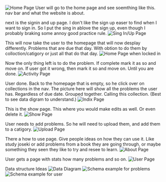![Home Page](img/img-01.jpg)
User will go to the home page and see soemthing like this. nav bar and what the website is about.

next is the signin and up page. I don't like the sign up easer to find when I want to sign in. So I put the sing in ablove the sign up, even though I probably braking some annoy good practice rule.
![Sing In/Up Page](img/img-02.jpg)

This will now take the user to the homepage that will now desplay differently. Problems that are due that day. With obtion to do them by colloction/catigory or just all that do that day.
![Home Page when locked in](img/img-03.jpg)

Now the only thing left is to do the problem. If complete mark it as so and move on. If user got it wrong, then mark it so and move on. Until you are done.
![Activity Page](img/img-07.jpg)

User done. Back to the homepage that is empty, so he click over on collections in the nav. The picture here will show all the problems the user has. Regardless of due date. Grouped together. Calling this collection. (Best to see data digram to understand.)
![Indix Page](img/img-04.jpg)

This is the show page. This where you would make edits as well. Or even delete it.
![Show Page](img/img-05.jpg)

User needs to add problems. So he will need to upload them, and add them to a catigory.
![Upload Page](img/img-06.jpg)

There a how to use page. Give people ideas on how they can use it. Like study joseki or add problems from a book they are going through, or maybe something they seen they like to try and resee to learn.
![About Page](img/img-09.jpg)

User gets a page with stats how many problems and so on.
![User Page](img/img-10.jpg)

Data structure Ideas
![Data Diagram](img/img-13.jpg)
![Schema example for problems](img/img-11.jpg)
![Schema example for user](img/img-12.jpg)